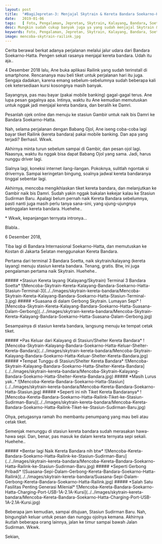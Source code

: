 ```yaml
---
layout: post
title:  "#BagiJepretan-3: Menjajal Skytrain & Kereta Bandara Soekarno-Hatta"
date:   2019-01-06
tags:   [ Foto, Pengalaman, Jepretan, Skytrain, Kalayang, Bandara, Soetta ]
desc: Mungkin sudah cukup banyak juga ya yang sudah menjajal Skytrain & Kereta Bandara Soekarno-Hatta, karena memang sudah ada sejak cukup lama. Tapi nggak ada salahnya dong kalau melalui tulisan ini Ane coba sharing beberapa foto (hasil jepretan kamera smartphone jadul) dan cerita pengalaman pertama Ane.
keywords: Foto, Pengalaman, Jepretan, Skytrain, Kalayang, Bandara, Soetta, Soekarno-Hatta, Railink, Cerita, Pertama kali, Indonesia, Jakarta, Cengkareng
image: mencoba-skytrain-railink.jpg
---
```


<p class="intro"><span class="dropcap">C</span>erita berawal berkat adanya perjalanan melalui jalur udara dari Bandara Soekarno-Hatta. Pengen sekali rasanya menjajal kereta bandara. Udah itu aja..
</p>
<p>
4 Desember 2018 lalu, Ane buka aplikasi Railink yang sudah terinstall di smartphone. Rencananya mau beli tiket untuk perjalanan hari itu juga. Sengaja dadakan, karena emang sebelum-sebelumnya sudah beberapa kali cek ketersediaan kursi kosongnya masih banyak.
</p>
<p>
Sayangnya, pas mau bayar (pakai mobile banking) gagal-gagal terus. Ane lupa pesan gagalnya apa. Intinya, waktu itu Ane kemudian memutuskan untuk nggak jadi menjajal kereta bandara, dan beralih ke Damri.
</p>
<p>
Pesanlah ojek online dan menuju ke stasiun Gambir untuk naik bis Damri ke Bandara Soekarno-Hatta.
</p>
<p>
Nah, selama perjalanan dengan Babang Ojol, Ane iseng coba-coba lagi bayar tiket Railink (kereta bandara) pakai mobile banking. Dan apa yang terjadi? Berhasil. Wkwk.
</p>
<p>
Akhirnya minta turun sebelum sampai di Gambir, dan pesan ojol lagi. Naasnya, waktu itu nggak bisa dapat Babang Ojol yang sama. Jadi, harus nunggu driver lagi.
</p>
<p>
Sialnya lagi, koneksi internet ilang-ilangan. Pokoknya, sulitlah ngontak si drivernya. Sampai keringetan bingung, soalnya jadwal kereta bandaranya tinggal sebentar lagi.
</p>
<p>
Akhirnya, mencoba mengikhlaskan tiket kereta bandara, dan melanjutkan ke Gambir naik bis Damri. Sudah yakin nggak bakalan kekejar kalau ke Stasiun Sudirman Baru. Apalagi belum pernah naik Kereta Bandara sebelumnya, pasti nanti juga masih perlu tanya sana-sini, yang ujung-ujungnya ketinggalan kereta bandara. Huehehe..
</p>
<p>
* Wkwk, kepanjangan ternyata intronya…
</p>
<p>
Blabla..
</p>
<p>
6 Desember 2018,
</p>
<p>
Tiba lagi di Bandara Internasional Soekarno-Hatta, dan memutuskan ke Kostan di Jakarta Selatan menggunakan Kereta Bandara.
</p>
<p>
Pertama dari terminal 3 Bandara Soetta, naik skytrain/kalayang (kereta layang) menuju stasiun kereta bandara. Tenang, gratis. Btw, ini juga pengalaman pertama naik Skytrain. Huehehe..
</p>
##### *Stasiun Kereta layang (Kalayang/Skytrain) Terminal 3 Bandara Soetta*
![Mencoba-Skytrain-Kereta-Kalayang-Bandara-Soekarno-Hatta-Stasiun-Terminal-3](../../images/skytrain-kereta-bandara/Mencoba-Skytrain-Kereta-Kalayang-Bandara-Soekarno-Hatta-Stasiun-Terminal-3.jpg)
##### *Suasana di dalam Gerbong Skytrain. Lumayan Sepi*
![Mencoba-Skytrain-Kereta-Kalayang-Bandara-Soekarno-Hatta-Suasana-Dalam-Gerbong](../../images/skytrain-kereta-bandara/Mencoba-Skytrain-Kereta-Kalayang-Bandara-Soekarno-Hatta-Suasana-Dalam-Gerbong.jpg)

<p>
Sesampainya di stasiun kereta bandara, langsung menuju ke tempat cetak tiket.
</p>
##### *Pas Keluar dari Kalayang di Stasiun/Shelter Kereta Bandara*
![Mencoba-Skytrain-Kalayang-Bandara-Soekarno-Hatta-Keluar-Shelter-Kereta-Bandara](../../images/skytrain-kereta-bandara/Mencoba-Skytrain-Kalayang-Bandara-Soekarno-Hatta-Keluar-Shelter-Kereta-Bandara.jpg)
##### *Tempat Tunggu di Stasiun/Shelter Kereta Bandara*
![Mencoba-Skytrain-Kalayang-Bandara-Soekarno-Hatta-Shelter-Kereta-Bandara](../../images/skytrain-kereta-bandara/Mencoba-Skytrain-Kalayang-Bandara-Soekarno-Hatta-Shelter-Kereta-Bandara.jpg)
##### *Masih Lurus yak..*
![Mencoba-Kereta-Bandara-Soekarno-Hatta-Stasiun](../../images/skytrain-kereta-bandara/Mencoba-Kereta-Bandara-Soekarno-Hatta-Stasiun.jpg)
##### *Seperti ini nih Tiket Kereta Bandaranya*
![Mencoba-Kereta-Bandara-Soekarno-Hatta-Railink-Tiket-ke-Stasiun-Sudirman-Baru](../../images/skytrain-kereta-bandara/Mencoba-Kereta-Bandara-Soekarno-Hatta-Railink-Tiket-ke-Stasiun-Sudirman-Baru.jpg)
<p>
Ohya, petugasnya ramah lho membantu penumpang yang mau beli atau cetak tiket.
</p>
<p>
Semenjak menunggu di stasiun kereta bandara sudah merasakan hawa-hawa sepi. Dan, benar, pas masuk ke dalam kereta ternyata sepi sekali. Huehehe..
</p>
##### *Bentar lagi Naik Kereta Bandara nih btw*
![Mencoba-Kereta-Bandara-Soekarno-Hatta-Railink-ke-Stasiun-Sudirman-Baru](../../images/skytrain-kereta-bandara/Mencoba-Kereta-Bandara-Soekarno-Hatta-Railink-ke-Stasiun-Sudirman-Baru.jpg)
##### *Seperti Gerbong Pribadi*
![Suasana-Sepi-Dalam-Gerbong-Kereta-Bandara-Soekarno-Hatta-Railink](../../images/skytrain-kereta-bandara/Suasana-Sepi-Dalam-Gerbong-Kereta-Bandara-Soekarno-Hatta-Railink.jpg)
##### *Salah Satu Fasilitas Penting Generasi Milenial*
![Mencoba-Kereta-Bandara-Soekarno-Hatta-Charging-Port-USB-1A-2.1A-Kursi](../../images/skytrain-kereta-bandara/Mencoba-Kereta-Bandara-Soekarno-Hatta-Charging-Port-USB-1A-2.1A-Kursi.jpg)
<p>
Beberapa jam kemudian, sampai ditujuan, Stasiun Sudirman Baru. Nah, bingunglah keluar untuk pesan dan nunggu ojolnya kemana. Akhirnya ikutlah beberapa orang lainnya, jalan ke timur sampai bawah Jalan Sudirman. Wkwk.
</p>
<p>
Sekian,
</p>
